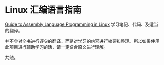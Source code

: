 # Linux 汇编语言指南

[Guide to Assembly Language Programming in Linux](https://www.amazon.com/Guide-Assembly-Language-Programming-Linux/dp/0387258973) 学习笔记、代码、及适当的翻译。

并不会对全书进行逐句的翻译，而是对学习的内容进行摘要和整理。所以如果使用此项目进行辅助学习的话，请一定结合原文进行理解。

共勉。